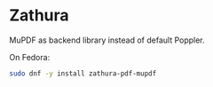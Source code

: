 # Zathura

MuPDF as backend library instead of default Poppler.

On Fedora:

```sh
sudo dnf -y install zathura-pdf-mupdf
```
